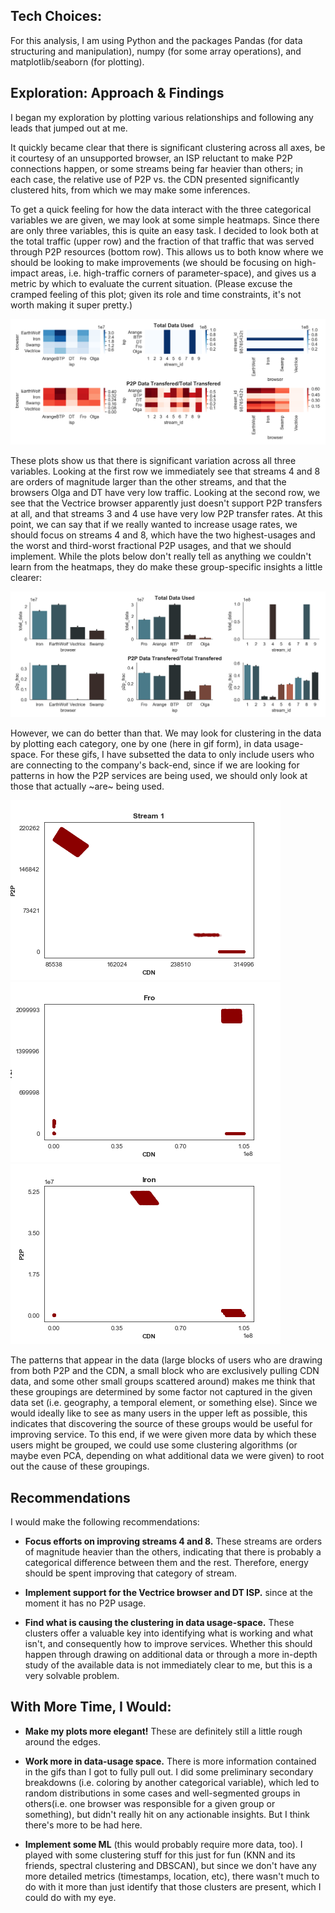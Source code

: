 

## Tech Choices:
For this analysis, I am using Python and the packages Pandas (for data structuring and manipulation), numpy (for some array operations), and matplotlib/seaborn (for plotting).

## Exploration: Approach & Findings
I began my exploration by plotting various relationships and following any leads that jumped out at me.

It quickly became clear that there is significant clustering across all axes, be it courtesy of an unsupported browser, an ISP reluctant to make P2P connections happen, or some streams being far heavier than others; in each case, the relative use of P2P vs. the CDN presented significantly clustered hits, from which we may make some inferences.

To get a quick feeling for how the data interact with the three categorical variables we are given, we may look at some simple heatmaps. Since there are only three variables, this is quite an easy task. I decided to look both at the total traffic (upper row) and the fraction of that traffic that was served through P2P resources (bottom row). This allows us to both know where we should be looking to make improvements (we should be focusing on high-impact areas, i.e. high-traffic corners of parameter-space), and gives us a metric by which to evaluate the current situation. (Please excuse the cramped feeling of this plot; given its role and time constraints, it's not worth making it super pretty.)

![](figures/usage-heatmap.png)

These plots show us that there is significant variation across all three variables. Looking at the first row we immediately see that streams 4 and 8 are orders of magnitude larger than the other streams, and that the browsers Olga and DT have very low traffic. Looking at the second row, we see that the Vectrice browser apparently just doesn't support P2P transfers at all, and that streams 3 and 4 use have very low P2P transfer rates. At this point, we can say that if we really wanted to increase usage rates, we should focus on streams 4 and 8, which have the two highest-usages and the worst and third-worst fractional P2P usages, and that we should implement. While the plots below don't really tell as anything we couldn't learn from the heatmaps, they do make these group-specific insights a little clearer:

![](figures/usage-bars.png)


However, we can do better than that. We may look for clustering in the data by plotting each category, one by one (here in gif form), in data usage-space. For these gifs, I have subsetted the data to only include users who are connecting to the company's back-end, since if we are looking for patterns in how the P2P services are being used, we should only look at those that actually ~are~ being used.

![](figures/data-distributions-by_stream_id.gif)
![](figures/data-distributions-by_isp.gif)
![](figures/data-distributions-by_browser.gif)


The patterns that appear in the data (large blocks of users who are drawing from both P2P and the CDN, a small block who are exclusively pulling CDN data, and some other small groups scattered around) makes me think that these groupings are determined by some factor not captured in the given data set (i.e. geography, a temporal element, or something else). Since we would ideally like to see as many users in the upper left as possible, this indicates that discovering the source of these groups would be useful for improving service. To this end, if we were given more data by which these users might be grouped, we could use some clustering algorithms (or maybe even PCA, depending on what additional data we were given) to root out the cause of these groupings.



## Recommendations
I would make the following recommendations:

* **Focus efforts on improving streams 4 and 8.** These streams are orders of magnitude heavier than the others, indicating that there is probably a categorical difference between them and the rest. Therefore, energy should be spent improving that category of stream.

* **Implement support for the Vectrice browser and DT ISP.** since at the moment it has no P2P usage.

* **Find what is causing the clustering in data usage-space.** These clusters offer a valuable key into identifying what is working and what isn't, and consequently how to improve services. Whether this should happen through drawing on additional data or through a more in-depth study of the available data is not immediately clear to me, but this is a very solvable problem.



## With More Time, I Would:

* **Make my plots more elegant!** These are definitely still a little rough around the edges.

* **Work more in data-usage space.** There is more information contained in the gifs than I got to fully pull out. I did some preliminary secondary breakdowns (i.e. coloring by another categorical variable), which led to random distributions in some cases and well-segmented groups in others(i.e. one browser was responsible for a given group or something), but didn't really hit on any actionable insights. But I think there's more to be had here.


* **Implement some ML** (this would probably require more data, too). I played with some clustering stuff for this just for fun (KNN and its friends, spectral clustering and DBSCAN), but since we don't have any more detailed metrics (timestamps, location, etc), there wasn't much to do with it more than just identify that those clusters are present, which I could do with my eye.






<!--- The End --->
